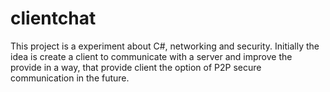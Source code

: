 # clientchat

This project is a experiment about C#, networking and security. 
Initially the idea is create a client to communicate with a server and improve the provide in a way, that 
provide client the option of P2P secure communication in the future.
